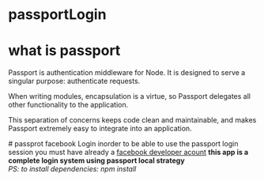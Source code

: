 # passportLogin
# what is passport

<p>Passport is authentication middleware for Node. It is designed to serve a singular purpose: authenticate requests.</p>
When writing modules, encapsulation is a virtue, so Passport delegates all other functionality to the application. </p>
<p>This separation of concerns keeps code clean and maintainable, and makes Passport extremely easy to integrate into an application.</p>
# passprot facebook Login 
inorder to be able to use the passport login session you must have already a <a href="https://www.google.dz/url?sa=t&rct=j&q=&esrc=s&source=web&cd=1&cad=rja&uact=8&ved=0ahUKEwj7ysuSgrvRAhUHRhQKHYGYChoQFggdMAA&url=https%3A%2F%2Fdevelopers.facebook.com%2F&usg=AFQjCNFHqeIxoPL7hXOkCaa60cx6I6dGnQ&sig2=8kn8N8CRnLZwwBXG3VMK0A" title="get started"> facebook developer acount</a>
<strong>this app is a complete login system using passport local strategy</strong></br>
<em>PS: to install dependencies: npm install </em>
